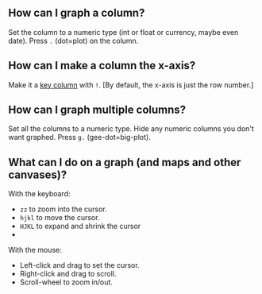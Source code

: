 ## How can I graph a column?

Set the column to a numeric type (int or float or currency, maybe even date).
Press `.` (dot=plot) on the column.

## How can I make a column the x-axis?

Make it a [key column]() with `!`.
[By default, the x-axis is just the row number.]

## How can I graph multiple columns?

Set all the columns to a numeric type.
Hide any numeric columns you don't want graphed.
Press `g.` (gee-dot=big-plot).

## What can I do on a graph (and maps and other canvases)?

With the keyboard:
- `zz` to zoom into the cursor.
- `hjkl` to move the cursor.
- `HJKL` to expand and shrink the cursor
- 

With the mouse:
- Left-click and drag to set the cursor.
- Right-click and drag to scroll.
- Scroll-wheel to zoom in/out.



